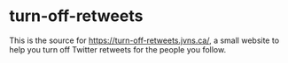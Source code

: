 # turn-off-retweets

This is the source for https://turn-off-retweets.jvns.ca/, a small website to help you turn off
Twitter retweets for the people you follow.
